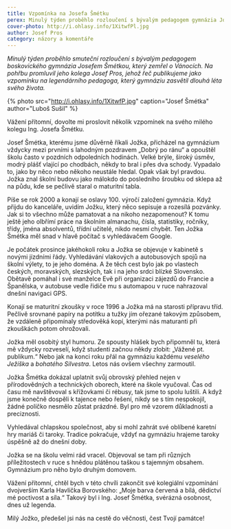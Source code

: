 ```yaml
---
title: Vzpomínka na Josefa Šmétku
perex: Minulý týden proběhlo rozloučení s bývalým pedagogem gymnázia Josefem Šmétkou, který zemřel o Vánocích. Na pohřbu promluvil jeho kolega Josef Pros, jehož vzpomínku na legendárního pedagoga, který gymnáziu zasvětil dlouhá léta svého života, publikujeme.
cover-photo: http://i.ohlasy.info/1XitwfPl.jpg
author: Josef Pros
category: názory a komentáře
---
```


*Minulý týden proběhlo smuteční rozloučení s bývalým pedagogem boskovického gymnázia Josefem Šmétkou, který zemřel o Vánocích. Na pohřbu promluvil jeho kolega Josef Pros, jehož řeč publikujeme jako vzpomínku na legendárního pedagoga, který gymnáziu zasvětil dlouhá léta svého života.*

{% photo src="http://i.ohlasy.info/1XitwfP.jpg" caption="Josef Šmétka" author="Luboš Sušil" %}

Vážení přítomní, dovolte mi proslovit několik vzpomínek na svého milého kolegu Ing. Josefa Šmétku.

Josef Šmétka, kterému jsme důvěrně říkali Jožka, přicházel na gymnázium vždycky mezi prvními s lahodným pozdravem „Dobrý po ránu“ a opouštěl školu často v pozdních odpoledních hodinách. Velké brýle, široký úsměv, modrý plášť vlající po chodbách, někdy to bral i přes dva schody. Vypadalo to, jako by něco nebo někoho neustále hledal. Opak však byl pravdou. Jožka znal školní budovu jako málokdo do posledního šroubku od sklepa až na půdu, kde se pečlivě staral o maturitní tabla.

Píše se rok 2000 a konají se oslavy 100. výročí založení gymnázia. Když přijdu do kanceláře, uvidím Jožku, který něco sepisuje a rozesílá pozvánky. Jak si to všechno může pamatovat a na nikoho nezapomenout? K tomu ještě jeho olbřímí práce na školním almanachu, čísla, statistiky, ročníky, třídy, jména absolventů, třídní učitelé, nikdo nesmí chybět. Ten Jožka Šmétka měl snad v hlavě počítač s vyhledávačem Google.

Je počátek prosince jakéhokoli roku a Jožka se objevuje v kabinetě s novými jízdními řády. Vyhledávání vlakových a autobusových spojů na školní výlety, to je jeho doména. A že těch cest bylo jak po vlastech českých, moravských, slezských, tak i na jeho srdci blízké Slovensko. Obětavě pomáhal i své manželce Evě při organizaci zájezdů do Francie a Španělska, v autobuse vedle řidiče mu s automapou v ruce nahrazoval dnešní navigaci GPS.

Konají se maturitní zkoušky v roce 1996 a Jožka má na starosti přípravu tříd. Pečlivě srovnané papíry na potítku a tužky jím ořezané takovým způsobem, že vzdáleně připomínaly středověká kopí, kterými nás maturanti při zkouškách potom ohrožovali.

Jožka měl osobitý styl humoru. Ze spousty hlášek bych připomněl tu, která mě vždycky rozveselí, když studenti začnou někdy zlobit: „Vážené pt. publikum.“ Nebo jak na konci roku přál na gymnáziu každému _veselého Ježíška_ a _bohatého Silvestra_. Letos nás ovšem všechny zarmoutil.

Jožka Šmétka dokázal uplatnit svůj obrovský přehled nejen v přírodovědných a technických oborech, které na škole vyučoval. Čas od času mě navštěvoval s křížovkami či rébusy, tak jsme to spolu luštili. A když jsme konečně dospěli k tajence nebo řešení, nikdy se s tím nespokojil, žádné políčko nesmělo zůstat prázdné. Byl pro mě vzorem důkladnosti a preciznosti. 

Vyhledával chlapskou společnost, aby si mohl zahrát své oblíbené karetní hry mariáš či taroky. Tradice pokračuje, vždyť na gymnáziu hrajeme taroky úspěšně až do dnešní doby.

Jožka se na školu velmi rád vracel. Objevoval se tam při různých příležitostech v ruce s hnědou plátěnou taškou s tajemným obsahem. Gymnázium pro něho bylo druhým domovem.

Vážení přítomní, chtěl bych v této chvíli zakončit své kolegiální vzpomínání dvojverším Karla Havlíčka Borovského: „Moje barva červená a bílá, dědictví mé poctivost a síla.“ Takový byl i Ing. Josef Šmétka, svérázná osobnost, dnes už legenda.

Milý Jožko, předešel jsi nás na cestě do věčnosti, čest Tvojí památce!

